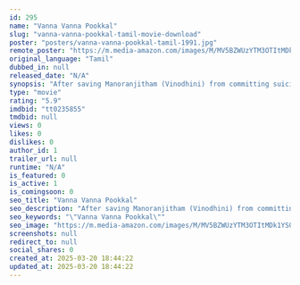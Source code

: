 ```yaml
---
id: 295
name: "Vanna Vanna Pookkal"
slug: "vanna-vanna-pookkal-tamil-movie-download"
poster: "posters/vanna-vanna-pookkal-tamil-1991.jpg"
remote_poster: "https://m.media-amazon.com/images/M/MV5BZWUzYTM3OTItMDk1YS00NjA4LThhZTktYzcxYmE4YjcxOGY3XkEyXkFqcGdeQXVyOTk3NTc2MzE@._V1_SX300.jpg"
original_language: "Tamil"
dubbed_in: null
released_date: "N/A"
synopsis: "After saving Manoranjitham (Vinodhini) from committing suicide in the forest, the kindhearted Siva (Prashanth) brings her home to live in his house, much to the despair of his neighbor Shenbagam (Mounika), who secretly loves him. ..."
type: "movie"
rating: "5.9"
imdbid: "tt0235855"
tmdbid: null
views: 0
likes: 0
dislikes: 0
author_id: 1
trailer_url: null
runtime: "N/A"
is_featured: 0
is_active: 1
is_comingsoon: 0
seo_title: "Vanna Vanna Pookkal"
seo_description: "After saving Manoranjitham (Vinodhini) from committing suicide in the forest, the kindhearted Siva (Prashanth) brings her home to live in his house, much to the despair of his neighbor Shenbagam (Mounika), who secretly loves him. ..."
seo_keywords: "\"Vanna Vanna Pookkal\""
seo_image: "https://m.media-amazon.com/images/M/MV5BZWUzYTM3OTItMDk1YS00NjA4LThhZTktYzcxYmE4YjcxOGY3XkEyXkFqcGdeQXVyOTk3NTc2MzE@._V1_SX300.jpg"
screenshots: null
redirect_to: null
social_shares: 0
created_at: 2025-03-20 18:44:22
updated_at: 2025-03-20 18:44:22
---
```


